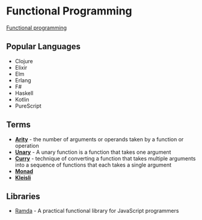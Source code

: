 # Functional Programming

[Functional programming](https://en.wikipedia.org/wiki/Functional_programming)

## Popular Languages

* Clojure
* Elixir
* Elm
* Erlang
* F#
* Haskell
* Kotlin
* PureScript

## Terms

* [**Arity**](https://en.wikipedia.org/wiki/Arity) - the number of arguments or operands taken by a function or operation
* [**Unary**](https://en.wikipedia.org/wiki/Unary_function) - A unary function is a function that takes one argument
* [**Curry**](https://en.wikipedia.org/wiki/Currying) - technique of converting a function that takes multiple arguments into a sequence of functions that each takes a single argument
* [**Monad**](https://en.wikipedia.org/wiki/Monad_(category_theory))
* [**Kleisli**](https://en.wikipedia.org/wiki/Kleisli_category)

## Libraries

* [Ramda](https://ramdajs.com/) - A practical functional library for JavaScript programmers


